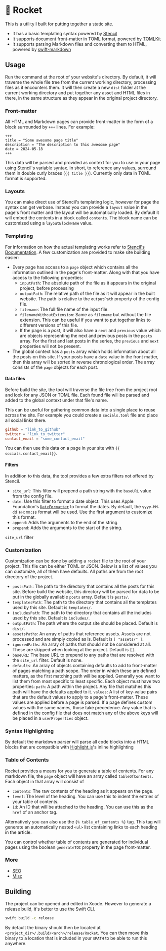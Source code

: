 # 🚀 Rocket

This is a utility I built for putting together a static site. 
- It has a basic templating syntax powered by [Stencil](https://github.com/stencilproject/Stencil)
- It supports document front-matter in TOML format, powered by [TOMLKit](https://github.com/LebJe/TOMLKit)
- It supports parsing Markdown files and converting them to HTML, powered by [swift-markdown](https://github.com/apple/swift-markdown)

## Usage

Run the command at the root of your website's directory. By default, it will traverse the whole file tree from the current working directory, processing files as it encounters them. It will then create a new `dist` folder at the current working directory and put together any asset and HTML files in there, in the same structure as they appear in the original project directory.

### Front-matter
All HTML and Markdown pages can provide front-matter in the form of a block surrounded by `+++` lines. For example:

```
+++
title = "Some awesome page title"
description = "The description to this awesome page"
date = 2024-05-18
+++
```

This data will be parsed and provided as context for you to use in your page using Stencil's variable syntax. In short, to reference any values, surround them in double curly braces (`{{ title }}`). Currently only data in TOML format is supported.

### Layouts

You can make direct use of Stencil's templating logic, however for page the syntax can get verbose. Instead you can provide a `layout` value in the page's front matter and the layout will be automatically loaded. By default it will embed the contents in a block called `contents`. The block name can be customized using a `layoutBlockName` value.

### Templating

For information on how the actual templating works refer to [Stencil's Documentation](https://github.com/stencilproject/Stencil?tab=readme-ov-file#the-user-guide). A few customization are provided to make site building easier:
- Every page has access to a `page` object which contains all the information outlined in the page's front-matter. Along with that you have access to the following properties:
    - `inputPath`: The absolute path of the file as it appears in the original project, before processing
    - `outputPath`: The relative path of the file as it will appear in the built website. The path is relative to the `outputPath` property of the config file.
    - `filename`: The full file name of the input file.
    - `filenameWithoutExtension`: Same as `filename` but without the file extension. This can be useful if you want to put together links to different versions of this file.
    - If the page is a *post*, it will also have a `next` and `previous` value which are objects representing the next and previous posts in the `posts` array. For the first and last posts in the series, the `previous` and `next` properties will not be present. 
- The global context has a `posts` array which holds information about all the posts on this site. If your posts have a `date` value in the front matter, then this array will be sorted in reverse chronological order. The array consists of the `page` objects for each post.

#### Data files

Before build the site, the tool will traverse the file tree from the project root and look for any JSON or TOML file. Each found file will be parsed and added to the global context under that file's name.

This can be useful for gathering common data into a single place to reuse across the site. For example you could create a `socials.toml` file and place all social links there.

```toml
github = "link_to_github"
twitter = "link_to_twitter"
contact_email = "some_contact_email"
```

You can then use this data on a page in your site with `{{ socials.contact_email}}`.

#### Filters

In addition to this data, the tool provides a few extra filters not offered by Stencil.
- `site_url`: This filter will prepend a path string with the `baseURL` value from the config file. 
- `date`: Use this filter to format a date object. This uses Apple Foundation's [`DateFormatter`](https://developer.apple.com/documentation/foundation/dateformatter) to format the dates. By default, the `yyyy-MM-dd HH:mm:ss` format will be used. Use the first argument to customize this format.
- `append`: Adds the arguments to the end of the string.
- `prepend`: Adds the arguments to the start of the string.

`site_url` filter

### Customization

Customization can be done by adding a `rocket` file to the root of your project. This file can be either TOML or JSON. Below is a list of values you can customize, all of them have defaults. All paths are from the root directory of the project.

- `postsPath`: The path to the directory that contains all the posts for this site. Before build the website, this directory will be parsed for data to be put in the globally available `posts` array. Default is `posts/`.
- `templatesPath`: The path to the directory that contains all the templates used by this site. Default is `templates/`.
- `includesPath`: The path to the directory that contains all the includes used by this site. Default is `includes/`.
- `outputPath`: The path where the output site should be placed. Default is `dist/`.
- `assetsPaths`: An array of paths that reference assets. Assets are not processed and are simply copied as is. Default is `[ "assets/" ]`. 
- `ignoredPaths`: An array of paths that should not be considered at all. These are skipped when looking at the project. Default is `[]`.
- `baseURL`: The base URL to prepend to any paths that are resolved with the `site_url` filter. Default is none. 
- `defaults`: An array of objects containing defaults to add to front-matter of pages matching a path scope. The order in which these are defined matters, as the first matching path will be applied. Generally you want to list them from most specific to least specific. Each object must have two properties: 
    `path`: A path within the project. Any file that matches this path will have the defaults applied to it.
    `values`: A list of key-value pairs that are the default values to apply to a page's front-matter. These values are applied before a page is parsed. If a page defines custom values with the same names, those take precedence. 
Any value that is defined in the config file that does not match any of the above keys will be placed in a `userProperties` object.

### Syntax Highlighting

By default the markdown parser will parse all code blocks into a HTML blocks that are compatible with [Highlight.js](https://highlightjs.org/#as-html-tags)'s inline highlighting

### Table of Contents

Rocket provides a means for you to generate a table of contents. For any markdown file, the `page` object will have an array called `tableOfContents`. Each object in that array will consist of
- `contents`: The raw contents of the heading as it appears on the page.
- `level`: The level of the heading. You can use this to indent the entries of your table of contents.
- `id`: An ID that will be attached to the heading. You can use this as the `href` of an anchor tag.

Alternatively you can also use the `{% table_of_contents %}` tag. This tag will generate an automatically nested `<ul>` list containing links to each heading in the article.

You can control whether table of contents are generated for individual pages using the boolean `generateTOC` property in the page front-matter.

### More

- [SEO](Docs/SEO.md)
- [Misc](Docs/Misc.md)

## Building

The project can be opened and edited in Xcode. However to generate a release build, it's better to use the Swift CLI.

```sh
swift build -c release
```

By default the binary should then be located at `<project_dir>/.build/<arch>/release/Rocket`. You can then move this binary to a location that is included in your `$PATH` to be able to run this anywhere.
